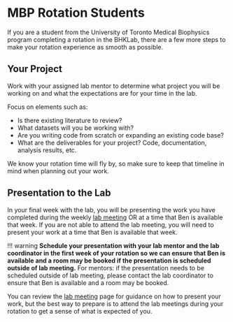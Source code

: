 # MBP Rotation Students

If you are a student from the University of Toronto Medical Biophysics program completing a rotation in the BHKLab, there are a few more steps to make your rotation experience as smooth as possible.

## Your Project

Work with your assigned lab mentor to determine what project you will be working on and what the expectations are for your time in the lab.

Focus on elements such as:

- Is there existing literature to review?
- What datasets will you be working with?
- Are you writing code from scratch or expanding an existing code base?
- What are the deliverables for your project? Code, documentation, analysis results, etc.

We know your rotation time will fly by, so make sure to keep that timeline in mind when planning out your work.

## Presentation to the Lab

In your final week with the lab, you will be presenting the work you have completed during the weekly [lab meeting](../../General/Meetings/lab_meeting.md) OR at a time that Ben is available that week. If you are not able to attend the lab meeting, you will need to present your work at a time that Ben is available that week.

!!! warning
     **Schedule your presentation with your lab mentor and the lab coordinator in the first week of your rotation so we can ensure that Ben is available and a room may be booked if the presentation is scheduled outside of lab meeting.**
     For mentors: if the presentation needs to be scheduled outside of lab meeting, please contact the lab coordinator to ensure that Ben is available and a room may be booked.

You can review the [lab meeting](../../General/Meetings/lab_meeting.md) page for guidance on how to present your work, but the best way to prepare is to attend the lab meetings during your rotation to get a sense of what is expected of you.
